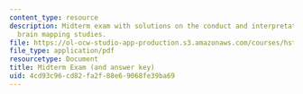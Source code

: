 ```yaml
---
content_type: resource
description: Midterm exam with solutions on the conduct and interpretation of human
  brain mapping studies.
file: https://ol-ocw-studio-app-production.s3.amazonaws.com/courses/hst-583-functional-magnetic-resonance-imaging-data-acquisition-and-analysis-fall-2008/4cd93c96cd82fa2f88e69068fe39ba69_midterm_soln.pdf
file_type: application/pdf
resourcetype: Document
title: Midterm Exam (and answer key)
uid: 4cd93c96-cd82-fa2f-88e6-9068fe39ba69
---
```

